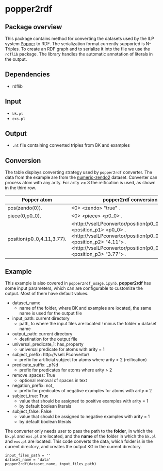 # popper2rdf
## Package overview
This package contains method for converting the datasets used by the ILP system [Popper](https://github.com/logic-and-learning-lab/Popper) to RDF. The serialization format currently supported is N-Triples.
To create an RDF graph and to serialize it into the file we use the `rdflib` package. The library handles the automatic annotation of literals in the output.
## Dependencies
- rdflib
## Input
- `bk.pl`
- `exs.pl`
## Output
- `.nt` file containing converted triples from BK and examples
## Conversion
The table displays converting strategy used by `popper2rdf` converter. The data from the example are from the [numeric-zendo2](https://github.com/celinehocquette/numsynth-aaai23/tree/main/numsynth/examples/numeric-zendo2) dataset.
Converter can process atom with any arity. For arity >= 3 the reification is used, as shown in the third row.

| Popper atom               | popper2rdf conversion                                                                                                                                                                                                                                              |
|---------------------------|--------------------------------------------------------------------------------------------------------------------------------------------------------------------------------------------------------------------------------------------------------------------|
| pos(zendo(0)).            | \<0\> \<zendo\> "true" .                                                                                                                                                                                                                                           |
| piece(0,p0_0).            | \<0\> \<piece\> \<p0_0\> .                                                                                                                                                                                                                                         |
| position(p0_0,4.11,3.77). | \<http\:\/\/vseILPconvertor\/position\(p0_0,4.11,3.77\).\> \<position_p1\> \<p0_0\> .  \<http\:\/\/vseILPconvertor\/position\(p0_0,4.11,3.77\).\> \<position_p2\> "4.11"\> .  \<http:\/\/vseILPconvertor\/position\(p0_0,4.11,3.77\).\> \<position_p3\> "3.77"\> . |

## Example
This example is also covered in `popper2rdf_usage.ipynb`.
**popper2rdf** has some input parameters, which can are configurable to customize the output. Most of them have default values.
- dataset_name
    - name of the folder, where BK and examples are located, the same name is used for the output file
- input_path: current directory
    - path, to where the input files are located ! minus the folder = dataset name
- output_path: current directory
    - destination for the output file
- universal_predicate_1: has_property
    - universal predicate for atoms with arity = 1
- subject_prefix: http://vseILPconvertor/
    - prefix for artificial subject for atoms where arity > 2 (reification)
- predicate_suffix: _p%d
    - prefix for predicates for atoms where arity > 2
- remove_spaces: True
    - optional removal of spaces in text
- negation_prefix: not_
    - prefix for predicates of negative examples for atoms with arity = 2
- subject_true: True
    - value that should be assigned to positive examples with arity = 1
    - by default boolean literals 
- subject_false: False
    - value that should be assigned to negative examples with arity = 1
    - by default boolean literals

The converter only needs user to pass the path to the **folder**, in which the `bk.pl` and `exs.pl` are located, and the **name** of the folder in which the `bk.pl` and `exs.pl` are located.
This code converts the data, which folder is in the current directory, and creates the output KG in the current directory.
```  
input_files_path = ''
dataset_name = 'data'
popper2rdf(dataset_name, input_files_path)
```
